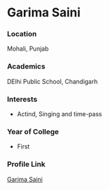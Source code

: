# Garima Saini

### Location

Mohali, Punjab

### Academics

DElhi Public School, Chandigarh

### Interests

- Actind, Singing and time-pass

### Year of College

- First

### Profile Link

[Garima Saini](https://github.com/garimasaini16)
